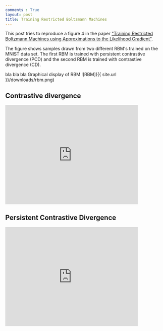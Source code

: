 ```yaml
---
comments : True
layout: post
title: Training Restricted Boltzmann Machines
---
```

This post tries to reproduce a figure 4 in the paper ["Training Restricted Boltzmann Machines using Approximations to the Likelihood Gradient"](http://www.cs.utoronto.ca/~tijmen/pcd/pcd.pdf). 

The figure shows samples drawn from two different RBM's trained on the MNIST data set. The first RBM is trained with persistent contrastive divergence (PCD) and the second RBM is trained with contrastive divergence (CD). 

 bla bla bla
Graphical display of RBM
![RBM]({{ site.url }}/downloads/rbm.png)
## Contrastive divergence
<iframe width="420" height="315" src="http://youtu.be/tD3kQmqNHw0" frameborder="0" allowfullscreen> </iframe>


## Persistent Contrastive Divergence 
<iframe width="420" height="315" src="http://youtu.be/c0xdBV70fgE" frameborder="0" allowfullscreen> </iframe>

